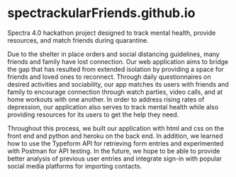 # spectrackularFriends.github.io

Spectra 4.0 hackathon project designed to track mental health, provide resources, and match 
friends during quarantine.

Due to the shelter in place orders and social distancing guidelines, many friends and family have lost connection. Our web application aims to bridge the gap that has resulted from extended isolation by providing a space for friends and loved ones to reconnect. Through daily questionnaires on desired activities and sociability, our app matches its users with friends and family to encourage connection through watch parties, video calls, and at home workouts with one another. In order to address rising rates of depression, our application also serves to track mental health while also providing resources for its users to get the help they need.

Throughout this process, we built our application with html and css on the front end and python and heroku on the back end. In addition, we learned how to use the Typeform API for retrieving form entries and experimented with Postman for API testing. In the future, we hope to be able to provide better analysis of previous user entries and integrate sign-in with popular social media platforms for importing contacts.
